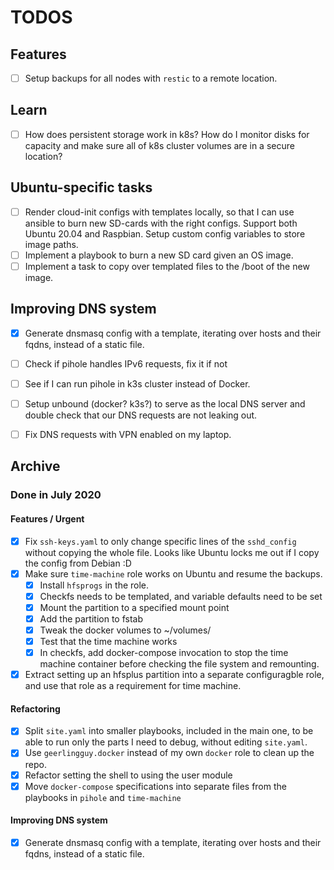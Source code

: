 # TODOS

## Features

- [ ] Setup backups for all nodes with `restic` to a remote location.


## Learn

- [ ] How does persistent storage work in k8s? How do I monitor disks for
      capacity and make sure all of k8s cluster volumes are in a secure
      location?

## Ubuntu-specific tasks

- [ ] Render cloud-init configs with templates locally, so that I can use
      ansible to burn new SD-cards with the right configs. Support both Ubuntu
      20.04 and Raspbian. Setup custom config variables to store image paths.
- [ ] Implement a playbook to burn a new SD card given an OS image.
- [ ] Implement a task to copy over templated files to the /boot of the new
      image.

## Improving DNS system

- [x] Generate dnsmasq config with a template, iterating over hosts and their
      fqdns, instead of a static file.
- [ ] Check if pihole handles IPv6 requests, fix it if not
- [ ] See if I can run pihole in k3s cluster instead of Docker.
- [ ] Setup unbound (docker? k3s?) to serve as the local DNS server and double
      check that our DNS requests are not leaking out.
- [ ] Fix DNS requests with VPN enabled on my laptop.


## Archive

### Done in July 2020

#### Features / Urgent

- [x] Fix `ssh-keys.yaml` to only change specific lines of the `sshd_config`
      without copying the whole file. Looks like Ubuntu locks me out if I
      copy the config from Debian :D
- [x] Make sure `time-machine` role works on Ubuntu and resume the backups.
  - [x] Install `hfsprogs` in the role.
  - [x] Checkfs needs to be templated, and variable defaults need to be set
  - [x] Mount the partition to a specified mount point
  - [x] Add the partition to fstab
  - [x] Tweak the docker volumes to ~/volumes/
  - [x] Test that the time machine works
  - [x] In checkfs, add docker-compose invocation to stop the time machine
        container before checking the file system and remounting.
- [x] Extract setting up an hfsplus partition into a separate configuragble
      role, and use that role as a requirement for time machine.

#### Refactoring

- [x] Split `site.yaml` into smaller playbooks, included in the main one, to
      be able to run only the parts I need to debug, without editing
      `site.yaml`.
- [x] Use `geerlingguy.docker` instead of my own `docker` role to clean up the
      repo.
- [x] Refactor setting the shell to using the user module
- [x] Move `docker-compose` specifications into separate files from the
      playbooks in `pihole` and `time-machine`

#### Improving DNS system

- [x] Generate dnsmasq config with a template, iterating over hosts and their
      fqdns, instead of a static file.